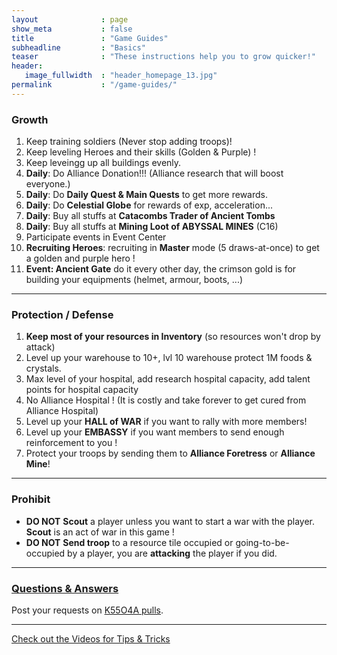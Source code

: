 ```yaml
---
layout              : page
show_meta           : false
title               : "Game Guides"
subheadline         : "Basics"
teaser              : "These instructions help you to grow quicker!"
header:
   image_fullwidth  : "header_homepage_13.jpg"
permalink           : "/game-guides/"
---
```

### Growth
1. Keep training soldiers (Never stop adding troops)!
2. Keep leveling Heroes and their skills (Golden & Purple) !
3. Keep leveingg up all buildings evenly. 
4. **Daily**: Do Alliance Donation!!! (Alliance research that will boost everyone.)
5. **Daily**: Do **Daily Quest & Main Quests** to get more rewards.
6. **Daily**: Do **Celestial Globe** for rewards of exp, acceleration...
7. **Daily**: Buy all stuffs at **Catacombs Trader of Ancient Tombs**
8. **Daily**: Buy all stuffs at **Mining Loot of ABYSSAL MINES** (C16)
10. Participate events in Event Center
11. **Recruiting Heroes**: recruiting in **Master** mode (5 draws-at-once) to get a golden and purple hero !
12. **Event: Ancient Gate** do it every other day, the crimson gold is for building your equipments (helmet, armour, boots, ...)

---
### Protection / Defense
1. **Keep most of your resources in Inventory** (so resources won't drop by attack)
2. Level up your warehouse to 10+, lvl 10 warehouse protect 1M foods & crystals.
3. Max level of your hospital, add research hospital capacity, add talent points for hospital capacity
4. No Alliance Hospital ! (It is costly and take forever to get cured from Alliance Hospital)
5. Level up your **HALL of WAR** if you want to rally with more members!
6. Level up your **EMBASSY** if you want members to send enough reinforcement to you !
7. Protect your troops by sending them to **Alliance Foretress** or **Alliance Mine**!

---
### Prohibit 
* **DO NOT** **Scout** a player unless you want to start a war with the player. **Scout** is an act of war in this game !
* **DO NOT** **Send troop** to a resource tile occupied or going-to-be-occupied by a player, you are **attacking** the player if you did.

---
### [Questions & Answers](https://rkuo2023.github.io/k55o4a/design/mediaelement_js/)
Post your requests on [K55O4A pulls](https://github.com/rkuo2023/k55o4a/pulls).<br>

---
<a class="radius button small" href="{{ site.url }}{{ site.baseurl }}/design/mediaelement_js/">Check out the Videos for Tips & Tricks</a>
